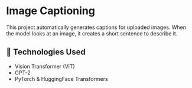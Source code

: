 #  Image Captioning

This project automatically generates captions for uploaded images. When the model looks at an image, it creates a short sentence to describe it.

## 🔧 Technologies Used

- Vision Transformer (ViT)
- GPT-2 
- PyTorch & HuggingFace Transformers




